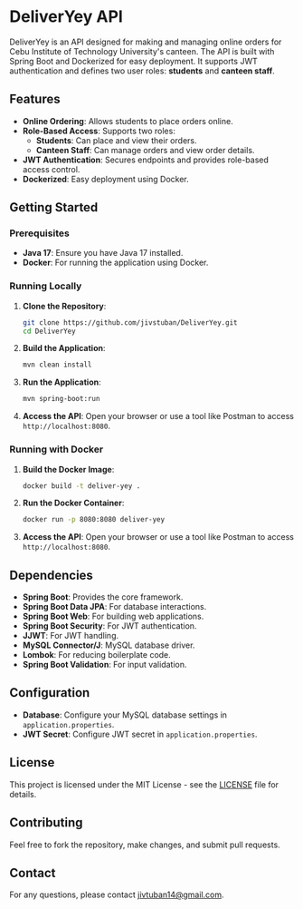 # DeliverYey API

DeliverYey is an API designed for making and managing online orders for Cebu Institute of Technology University's canteen. The API is built with Spring Boot and Dockerized for easy deployment. It supports JWT authentication and defines two user roles: **students** and **canteen staff**.

## Features

- **Online Ordering**: Allows students to place orders online.
- **Role-Based Access**: Supports two roles:
  - **Students**: Can place and view their orders.
  - **Canteen Staff**: Can manage orders and view order details.
- **JWT Authentication**: Secures endpoints and provides role-based access control.
- **Dockerized**: Easy deployment using Docker.

## Getting Started

### Prerequisites

- **Java 17**: Ensure you have Java 17 installed.
- **Docker**: For running the application using Docker.

### Running Locally

1. **Clone the Repository**:

    ```sh
    git clone https://github.com/jivstuban/DeliverYey.git
    cd DeliverYey
    ```

2. **Build the Application**:

    ```sh
    mvn clean install
    ```

3. **Run the Application**:

    ```sh
    mvn spring-boot:run
    ```

4. **Access the API**: Open your browser or use a tool like Postman to access `http://localhost:8080`.

### Running with Docker

1. **Build the Docker Image**:

    ```sh
    docker build -t deliver-yey .
    ```

2. **Run the Docker Container**:

    ```sh
    docker run -p 8080:8080 deliver-yey
    ```

3. **Access the API**: Open your browser or use a tool like Postman to access `http://localhost:8080`.

## Dependencies

- **Spring Boot**: Provides the core framework.
- **Spring Boot Data JPA**: For database interactions.
- **Spring Boot Web**: For building web applications.
- **Spring Boot Security**: For JWT authentication.
- **JJWT**: For JWT handling.
- **MySQL Connector/J**: MySQL database driver.
- **Lombok**: For reducing boilerplate code.
- **Spring Boot Validation**: For input validation.

## Configuration

- **Database**: Configure your MySQL database settings in `application.properties`.
- **JWT Secret**: Configure JWT secret in `application.properties`.

## License

This project is licensed under the MIT License - see the [LICENSE](LICENSE) file for details.

## Contributing

Feel free to fork the repository, make changes, and submit pull requests.

## Contact

For any questions, please contact [jivtuban14@gmail.com](mailto:jivtuban14@gmail.com).

